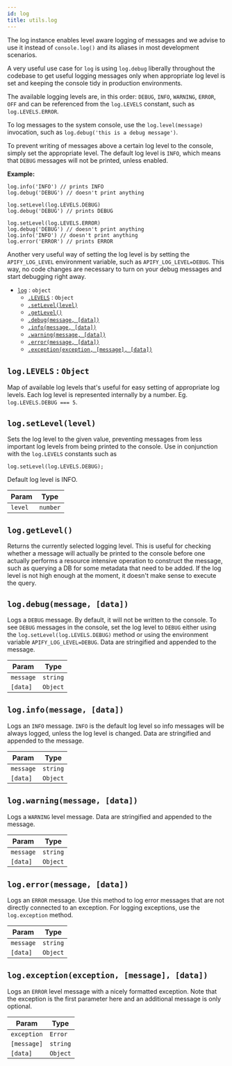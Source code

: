 ```yaml
---
id: log
title: utils.log
---
```

<a name="log"></a>

The log instance enables level aware logging of messages and we advise
to use it instead of `console.log()` and its aliases in most development
scenarios.

A very useful use case for `log` is using `log.debug` liberally throughout
the codebase to get useful logging messages only when appropriate log level is set
and keeping the console tidy in production environments.

The available logging levels are, in this order: `DEBUG`, `INFO`, `WARNING`, `ERROR`, `OFF`
and can be referenced from the `log.LEVELS` constant, such as `log.LEVELS.ERROR`.

To log messages to the system console, use the `log.level(message)` invocation,
such as `log.debug('this is a debug message')`.

To prevent writing of messages above a certain log level to the console, simply
set the appropriate level. The default log level is `INFO`, which means that
`DEBUG` messages will not be printed, unless enabled.

**Example:**
```
log.info('INFO') // prints INFO
log.debug('DEBUG') // doesn't print anything

log.setLevel(log.LEVELS.DEBUG)
log.debug('DEBUG') // prints DEBUG

log.setLevel(log.LEVELS.ERROR)
log.debug('DEBUG') // doesn't print anything
log.info('INFO') // doesn't print anything
log.error('ERROR') // prints ERROR
```

Another very useful way of setting the log level is by setting the `APIFY_LOG_LEVEL`
environment variable, such as `APIFY_LOG_LEVEL=DEBUG`. This way, no code changes
are necessary to turn on your debug messages and start debugging right away.


* [`log`](#log) : <code>object</code>
    * [`.LEVELS`](#log.LEVELS) : <code>Object</code>
    * [`.setLevel(level)`](#log.setLevel)
    * [`.getLevel()`](#log.getLevel)
    * [`.debug(message, [data])`](#log.debug)
    * [`.info(message, [data])`](#log.info)
    * [`.warning(message, [data])`](#log.warning)
    * [`.error(message, [data])`](#log.error)
    * [`.exception(exception, [message], [data])`](#log.exception)

<a name="log.LEVELS"></a>

## `log.LEVELS` : <code>Object</code>
Map of available log levels that's useful for easy setting of appropriate log levels.
Each log level is represented internally by a number. Eg. `log.LEVELS.DEBUG === 5`.

<a name="log.setLevel"></a>

## `log.setLevel(level)`
Sets the log level to the given value, preventing messages from less important log levels
from being printed to the console. Use in conjunction with the `log.LEVELS` constants such as

```
log.setLevel(log.LEVELS.DEBUG);
```

Default log level is INFO.

<table>
<thead>
<tr>
<th>Param</th><th>Type</th>
</tr>
</thead>
<tbody>
<tr>
<td><code>level</code></td><td><code>number</code></td>
</tr>
<tr>
</tr></tbody>
</table>
<a name="log.getLevel"></a>

## `log.getLevel()`
Returns the currently selected logging level. This is useful for checking whether a message
will actually be printed to the console before one actually performs a resource intensive operation
to construct the message, such as querying a DB for some metadata that need to be added. If the log
level is not high enough at the moment, it doesn't make sense to execute the query.

<a name="log.debug"></a>

## `log.debug(message, [data])`
Logs a `DEBUG` message. By default, it will not be written to the console. To see `DEBUG`
messages in the console, set the log level to `DEBUG` either using the `log.setLevel(log.LEVELS.DEBUG)`
method or using the environment variable `APIFY_LOG_LEVEL=DEBUG`. Data are stringified and appended
to the message.

<table>
<thead>
<tr>
<th>Param</th><th>Type</th>
</tr>
</thead>
<tbody>
<tr>
<td><code>message</code></td><td><code>string</code></td>
</tr>
<tr>
</tr><tr>
<td><code>[data]</code></td><td><code>Object</code></td>
</tr>
<tr>
</tr></tbody>
</table>
<a name="log.info"></a>

## `log.info(message, [data])`
Logs an `INFO` message. `INFO` is the default log level so info messages will be always logged,
unless the log level is changed. Data are stringified and appended to the message.

<table>
<thead>
<tr>
<th>Param</th><th>Type</th>
</tr>
</thead>
<tbody>
<tr>
<td><code>message</code></td><td><code>string</code></td>
</tr>
<tr>
</tr><tr>
<td><code>[data]</code></td><td><code>Object</code></td>
</tr>
<tr>
</tr></tbody>
</table>
<a name="log.warning"></a>

## `log.warning(message, [data])`
Logs a `WARNING` level message. Data are stringified and appended to the message.

<table>
<thead>
<tr>
<th>Param</th><th>Type</th>
</tr>
</thead>
<tbody>
<tr>
<td><code>message</code></td><td><code>string</code></td>
</tr>
<tr>
</tr><tr>
<td><code>[data]</code></td><td><code>Object</code></td>
</tr>
<tr>
</tr></tbody>
</table>
<a name="log.error"></a>

## `log.error(message, [data])`
Logs an `ERROR` message. Use this method to log error messages that are not directly connected
to an exception. For logging exceptions, use the `log.exception` method.

<table>
<thead>
<tr>
<th>Param</th><th>Type</th>
</tr>
</thead>
<tbody>
<tr>
<td><code>message</code></td><td><code>string</code></td>
</tr>
<tr>
</tr><tr>
<td><code>[data]</code></td><td><code>Object</code></td>
</tr>
<tr>
</tr></tbody>
</table>
<a name="log.exception"></a>

## `log.exception(exception, [message], [data])`
Logs an `ERROR` level message with a nicely formatted exception. Note that the exception is the first parameter
here and an additional message is only optional.

<table>
<thead>
<tr>
<th>Param</th><th>Type</th>
</tr>
</thead>
<tbody>
<tr>
<td><code>exception</code></td><td><code>Error</code></td>
</tr>
<tr>
</tr><tr>
<td><code>[message]</code></td><td><code>string</code></td>
</tr>
<tr>
</tr><tr>
<td><code>[data]</code></td><td><code>Object</code></td>
</tr>
<tr>
</tr></tbody>
</table>
